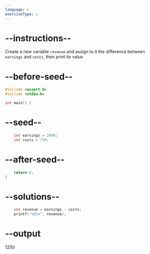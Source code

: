 ```yaml
---
language: c
exerciseType: 1
---
```


# --instructions--

Create a new variable `revenue` and assign to it the difference between `earnings` and `costs`, then print its value

# --before-seed--

```c
#include <assert.h>
#include <stdio.h>

int main() {
```

# --seed--

```c
    int earnings = 2000;
    int costs = 750;
```

# --after-seed--

```c
    return 0;
}
```

# --solutions--

```c
    int revenue = earnings - costs;
    printf("%d\n", revenue);
```

# --output

1250
